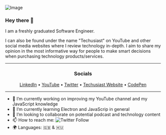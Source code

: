 ![Image](https://pbs.twimg.com/profile_banners/846117703299612673/1548799136/1500x500)



### Hey there 👋

I am a freshly graduated Software Engineer.

I can also be found under the name "Techusiast" on YouTube and other social media websites where I review technology in-depth. I aim to share my opinion in the most informative way for people to make smart decisions when purchasing technology products/services.

<hr>

<h3 align="center">Socials</h3>
<p align="center">
  <a href="https://www.linkedin.com/in/roland-udvarlaki/">LinkedIn</a> •
  <a href="https://youtube.com/techusiast">YouTube</a> •
  <a href="https://twitter.com/Techusiast">Twitter</a> •
  <a href="http://techusiast.com/">Techusiast Website</a> •
  <a href="https://codepen.io/anonyname">CodePen</a>
</p>

<hr>

- 🔭 I’m currently working on improving my YouTube channel and my JavaScript knowledge
- 🌱 I’m currently learning Electron and JavaScrip in general
- 👯 I’m looking to collaborate on potential podcast and technology content
- 📫 How to reach me: ![Twitter Follow](https://img.shields.io/twitter/follow/techusiast?label=%40Techusiast&style=social)
- 🌍 Languages: 🇬🇧 & 🇭🇺


<!--
 - ![Twitter Follow](https://img.shields.io/twitter/follow/techusiast?label=%40Techusiast&style=social)
**RolandUdv/RolandUdv** is a ✨ _special_ ✨ repository because its `README.md` (this file) appears on your GitHub profile.

Here are some ideas to get you started:

- 🔭 I’m currently working on ...
- 🌱 I’m currently learning ...
- 👯 I’m looking to collaborate on ...
- 🤔 I’m looking for help with ...
- 💬 Ask me about ...
- 📫 How to reach me: ...
- 😄 Pronouns: ...
- ⚡ Fun fact: ...
-->
